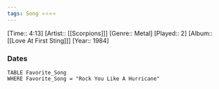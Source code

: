 ```yaml
---
tags: Song ⭐⭐⭐⭐ 
---
```

[Time:: 4:13]
[Artist:: [[Scorpions]]]
[Genre:: Metal]
[Played:: 2]
[Album:: [[Love At First Sting]]]
[Year:: 1984]
### Dates
````dataview
TABLE Favorite_Song
WHERE Favorite_Song = "Rock You Like A Hurricane"
````